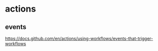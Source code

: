 # actions

## events
https://docs.github.com/en/actions/using-workflows/events-that-trigger-workflows
